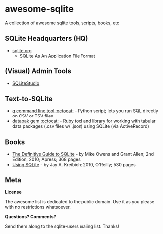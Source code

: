 # awesome-sqlite
A collection of awesome sqlite tools, scripts, books, etc


## SQLite Headquarters (HQ)

- [sqlite.org](http://www.sqlite.org)
   - [SQLite As An Application File Format](https://www.sqlite.org/appfileformat.html)


## (Visual) Admin Tools

- [SQLiteStudio](http://sqlitestudio.pl)


## Text-to-SQLite

- [q command line tool :octocat:](https://github.com/harelba/q) - Python script; lets you run SQL directly on CSV or TSV files
- [datapak gem :octocat:](https://github.com/textkit/datapak) - Ruby tool and library for working with tabular data packages (.csv files w/ .json) using SQLite (via ActiveRecord)

## Books

- [The Definitive Guide to SQLite](http://www.apress.com/9781430232254) - by Mike Owens and Grant Allen; 2nd Edition, 2010; Apress; 368 pages
- [Using SQLite](http://shop.oreilly.com/product/9780596521196.do) - by Jay A. Kreibich; 2010, O'Reilly; 530 pages


## Meta

**License**

The awesome list is dedicated to the public domain. Use it as you please with no restrictions whatsoever.

**Questions? Comments?**

Send them along to the sqlite-users maiing list. Thanks!
